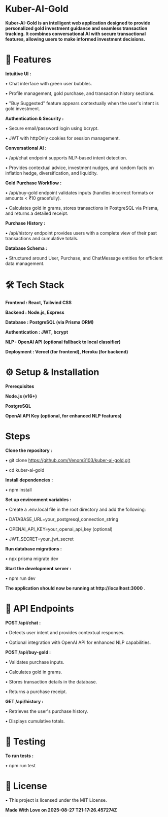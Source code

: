 # **Kuber-AI-Gold**

**Kuber-AI-Gold is an intelligent web application designed to provide personalized gold investment guidance and seamless transaction tracking. It combines conversational AI with secure transactional features, allowing users to make informed investment decisions.**

# 🚀 Features

**Intuitive UI :**

• Chat interface with green user bubbles.

• Profile management, gold purchase, and transaction history sections.

• "Buy Suggested" feature appears contextually when the user's intent is gold investment.

**Authentication & Security :**

• Secure email/password login using bcrypt.

• JWT with httpOnly cookies for session management.

**Conversational AI :**

• /api/chat endpoint supports NLP-based intent detection.

• Provides contextual advice, investment nudges, and random facts on inflation hedge, diversification, and liquidity.

**Gold Purchase Workflow :**

• /api/buy-gold endpoint validates inputs (handles incorrect formats or amounts < ₹10 gracefully).

• Calculates gold in grams, stores transactions in PostgreSQL via Prisma, and returns a detailed receipt.

**Purchase History :**

• /api/history endpoint provides users with a complete view of their past transactions and cumulative totals.

**Database Schema :**

• Structured around User, Purchase, and ChatMessage entities for efficient data management.

# 🛠️ Tech Stack

**Frontend : React, Tailwind CSS**

**Backend : Node.js, Express**

**Database : PostgreSQL (via Prisma ORM)**

**Authentication : JWT, bcrypt**

**NLP : OpenAI API (optional fallback to local classifier)**

**Deployment : Vercel (for frontend), Heroku (for backend)**

# ⚙️ Setup & Installation
**Prerequisites**

**Node.js (v16+)**

**PostgreSQL**

**OpenAI API Key (optional, for enhanced NLP features)**

# Steps

**Clone the repository :**

• git clone https://github.com/Venom3103/kuber-ai-gold.git

• cd kuber-ai-gold


**Install dependencies :**

• npm install


**Set up environment variables :**

• Create a .env.local file in the root directory and add the following:

• DATABASE_URL=your_postgresql_connection_string

• OPENAI_API_KEY=your_openai_api_key (optional)

• JWT_SECRET=your_jwt_secret


**Run database migrations :**

• npx prisma migrate dev


**Start the development server :**

• npm run dev


**The application should now be running at http://localhost:3000**
.

# 📄 API Endpoints

**POST /api/chat :**

• Detects user intent and provides contextual responses.

• Optional integration with OpenAI API for enhanced NLP capabilities.

**POST /api/buy-gold :**

• Validates purchase inputs.

• Calculates gold in grams.

• Stores transaction details in the database.

• Returns a purchase receipt.

**GET /api/history :**

• Retrieves the user's purchase history.

• Displays cumulative totals.

# 🧪 Testing

**To run tests :**

• npm run test

# 📄 License

• This project is licensed under the MIT License.

**Made With Love on 2025-08-27 T21:17:26.457274Z**
